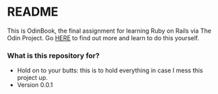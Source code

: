 # README #

This is OdinBook, the final assignment for learning Ruby on Rails via The Odin Project. Go [HERE](http://www.theodinproject.com) to find out more and learn to do this yourself. 

### What is this repository for? ###

* Hold on to your butts: this is to hold everything in case I mess this project up.
* Version 0.0.1